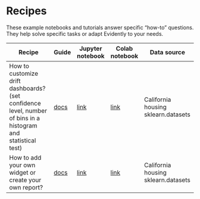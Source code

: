 # Recipes

These example notebooks and tutorials answer specific “how-to” questions. They help solve specific tasks or adapt Evidently to your needs.  

Recipe | Guide | Jupyter notebook | Colab notebook | Data source 
--- | --- | --- | --- | ---
How to customize drift dashboards? (set confidence level, number of bins in a histogram and statistical test) | [docs](../customization/options-for-data-target-drift.md)| [link](how_to_questions/drift_dashboard_with_options_california_housing.ipynb) | [link](https://colab.research.google.com/drive/1roAyq4DdxBSGyzp0XmmH0zqOHso6Fd6y) | California housing sklearn.datasets 
How to add your own widget or create your own report? | [docs](../customization/add-a-custom-widget-or-tab.md)| [link](how_to_questions/custom_widget_and_tab_example/) | [link](https://colab.research.google.com/drive/1ZYhokqQupQVX0n2boRjyr5cpg_WgFJoL) | California housing sklearn.datasets 
